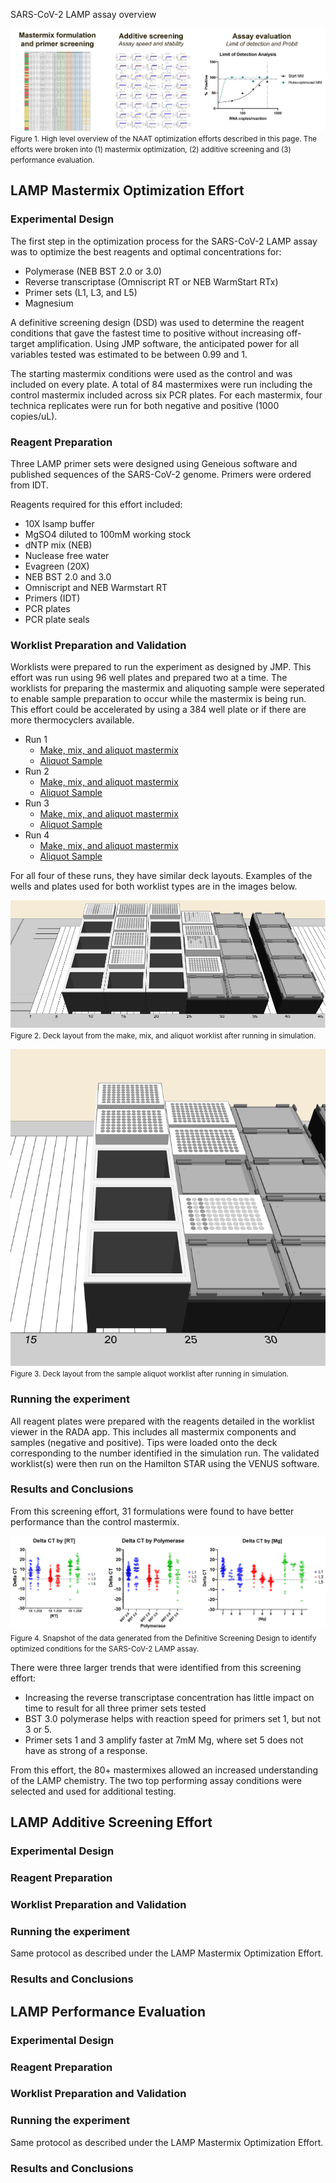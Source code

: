 SARS-CoV-2 LAMP assay overview 

![SARS-CoV-2 LAMP Optimization Summary](./images/Example%20NAAT%20Efforts.png) <br>
<small>Figure 1. High level overview of the NAAT optimization efforts described in this page. The efforts were broken into (1) mastermix optimization, (2) additive screening and (3) performance evaluation. </small>

## LAMP Mastermix Optimization Effort 

### Experimental Design

The first step in the optimization process for the SARS-CoV-2 LAMP assay was to optimize the best reagents and optimal concentrations for:

- Polymerase (NEB BST 2.0 or 3.0)
- Reverse transcriptase (Omniscript RT or NEB WarmStart RTx)
- Primer sets (L1, L3, and L5)
- Magnesium 

A definitive screening design (DSD) was used to determine the reagent conditions that gave the fastest time to positive without increasing off-target amplification. Using JMP software, the anticipated power for all variables tested was estimated to be between 0.99 and 1. 

The starting mastermix conditions were used as the control and was included on every plate. A total of 84 mastermixes were run including the control mastermix included across six PCR plates. For each mastermix, four technica replicates were run for both negative and positive (1000 copies/uL). 

### Reagent Preparation

Three LAMP primer sets were designed using Geneious software and published sequences of the SARS-CoV-2 genome. Primers were ordered from IDT. 

Reagents required for this effort included:

- 10X Isamp buffer
- MgSO4 diluted to 100mM working stock
- dNTP mix (NEB)
- Nuclease free water
- Evagreen (20X)
- NEB BST 2.0 and 3.0
- Omniscript and NEB Warmstart RT
- Primers (IDT)
- PCR plates
- PCR plate seals 

### Worklist Preparation and Validation

Worklists were prepared to run the experiment as designed by JMP. This effort was run using 96 well plates and prepared two at a time. The worklists for preparing the mastermix and aliquoting sample were seperated to enable sample preparation to occur while the mastermix is being run. This effort could be accelerated by using a 384 well plate or if there are more thermocyclers available. 

- Run 1
    - [Make, mix, and aliquot mastermix](./worklists/A1A_makeandmix_worklist.csv)
    - [Aliquot Sample](./worklists/A1A_template_aq_worklist.csv)
- Run 2
    - [Make, mix, and aliquot mastermix](./worklists/A1A2_makeandmix_worklist.csv)
    - [Aliquot Sample](./worklists/A1A2_template_aq_worklist.csv)
- Run 3
    - [Make, mix, and aliquot mastermix](./worklists/A1A3_makeandmix_worklist.csv)
    - [Aliquot Sample](./worklists/A1A3_template_aq_worklist.csv)
- Run 4
    - [Make, mix, and aliquot mastermix](./worklists/A1A4_makeandmix_worklist.csv)
    - [Aliquot Sample](./worklists/A1A4_template_aq_worklist.csv)

For all four of these runs, they have similar deck layouts. Examples of the wells and plates used for both worklist types are in the images below. 

![Make and mix deck layout](./images/NAAT%20make%20and%20mix%20deck%20layout.png) <br>
<small>Figure 2. Deck layout from the make, mix, and aliquot worklist after running in simulation. </small>

![LAM 10x10 Screening Results](./images/NAAT%20aq%20sample%20deck%20layout.png) <br>
<small>Figure 3. Deck layout from the sample aliquot worklist after running in simulation. </small>

### Running the experiment

All reagent plates were prepared with the reagents detailed in the worklist viewer in the RADA app. This includes all mastermix components and samples (negative and positive). Tips were loaded onto the deck corresponding to the number identified in the simulation run. The validated worklist(s) were then run on the Hamilton STAR using the VENUS software.

### Results and Conclusions

From this screening effort, 31 formulations were found to have better performance than the control mastermix. 

![DSD Screening Results](./images/DSD_Results.png) <br>
<small>Figure 4. Snapshot of the data generated from the Definitive Screening Design to identify optimized conditions for the SARS-CoV-2 LAMP assay. </small>

There were three larger trends that were identified from this screening effort:

- Increasing the reverse transcriptase concentration has little impact on time to result for all three primer sets tested
- BST 3.0 polymerase helps with reaction speed for primers set 1, but not 3 or 5. 
- Primer sets 1 and 3 amplify faster at 7mM Mg, where set 5 does not have as strong of a response. 

From this effort, the 80+ mastermixes allowed an increased understanding of the LAMP chemistry. The two top performing assay conditions were selected and used for additional testing. 

## LAMP Additive Screening Effort

### Experimental Design


### Reagent Preparation


### Worklist Preparation and Validation


### Running the experiment

Same protocol as described under the LAMP Mastermix Optimization Effort. 

### Results and Conclusions


## LAMP Performance Evaluation 

### Experimental Design


### Reagent Preparation


### Worklist Preparation and Validation


### Running the experiment

Same protocol as described under the LAMP Mastermix Optimization Effort. 

### Results and Conclusions